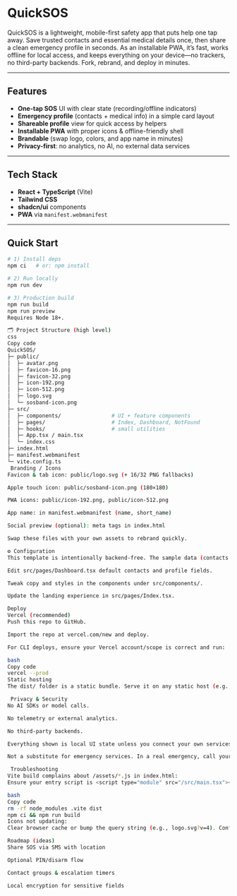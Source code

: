 # QuickSOS

QuickSOS is a lightweight, mobile-first safety app that puts help one tap away. Save trusted contacts and essential medical details once, then share a clean emergency profile in seconds. As an installable PWA, it’s fast, works offline for local access, and keeps everything on your device—no trackers, no third-party backends. Fork, rebrand, and deploy in minutes.

---

## Features
- **One-tap SOS** UI with clear state (recording/offline indicators)
- **Emergency profile** (contacts + medical info) in a simple card layout
- **Shareable profile** view for quick access by helpers
- **Installable PWA** with proper icons & offline-friendly shell
- **Brandable** (swap logo, colors, and app name in minutes)
- **Privacy-first**: no analytics, no AI, no external data services

---

##  Tech Stack
- **React + TypeScript** (Vite)
- **Tailwind CSS**
- **shadcn/ui** components
- **PWA** via `manifest.webmanifest`

---

##  Quick Start

```bash
# 1) Install deps
npm ci   # or: npm install

# 2) Run locally
npm run dev

# 3) Production build
npm run build
npm run preview
Requires Node 18+.

🗂 Project Structure (high level)
css
Copy code
QuickSOS/
├─ public/
│  ├─ avatar.png
│  ├─ favicon-16.png
│  ├─ favicon-32.png
│  ├─ icon-192.png
│  ├─ icon-512.png
│  ├─ logo.svg
│  └─ sosband-icon.png
├─ src/
│  ├─ components/                # UI + feature components
│  ├─ pages/                     # Index, Dashboard, NotFound
│  ├─ hooks/                     # small utilities
│  ├─ App.tsx / main.tsx
│  └─ index.css
├─ index.html
├─ manifest.webmanifest
└─ vite.config.ts
 Branding / Icons
Favicon & tab icon: public/logo.svg (+ 16/32 PNG fallbacks)

Apple touch icon: public/sosband-icon.png (180×180)

PWA icons: public/icon-192.png, public/icon-512.png

App name: in manifest.webmanifest (name, short_name)

Social preview (optional): meta tags in index.html

Swap these files with your own assets to rebrand quickly.

⚙ Configuration
This template is intentionally backend-free. The sample data (contacts & profile) lives in React state. To customize:

Edit src/pages/Dashboard.tsx default contacts and profile fields.

Tweak copy and styles in the components under src/components/.

Update the landing experience in src/pages/Index.tsx.

Deploy
Vercel (recommended)
Push this repo to GitHub.

Import the repo at vercel.com/new and deploy.

For CLI deploys, ensure your Vercel account/scope is correct and run:

bash
Copy code
vercel --prod
Static hosting
The dist/ folder is a static bundle. Serve it on any static host (e.g., GitHub Pages, Cloudflare Pages, Netlify).

 Privacy & Security
No AI SDKs or model calls.

No telemetry or external analytics.

No third-party backends.

Everything shown is local UI state unless you connect your own services.

Not a substitute for emergency services. In a real emergency, call your local emergency number (e.g., 911, 112) immediately.

 Troubleshooting
Vite build complains about /assets/*.js in index.html:
Ensure your entry script is <script type="module" src="/src/main.tsx"></script> and do a clean build:

bash
Copy code
rm -rf node_modules .vite dist
npm ci && npm run build
Icons not updating:
Clear browser cache or bump the query string (e.g., logo.svg?v=4). Confirm manifest.webmanifest lists your PNG icons.

Roadmap (ideas)
Share SOS via SMS with location

Optional PIN/disarm flow

Contact groups & escalation timers

Local encryption for sensitive fields

